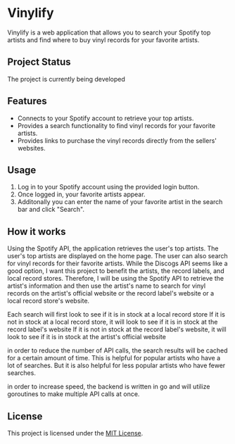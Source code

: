 # Vinylify

Vinylify is a web application that allows you to search your Spotify top artists and find where to buy vinyl records for your favorite artists.

## Project Status
The project is currently being developed

## Features

- Connects to your Spotify account to retrieve your top artists. 
- Provides a search functionality to find vinyl records for your favorite artists. 
- Provides links to purchase the vinyl records directly from the sellers' websites.


## Usage

1. Log in to your Spotify account using the provided login button. 
2. Once logged in, your favorite artists appear. 
3. Additonally you can enter the name of your favorite artist in the search bar and click "Search".


## How it works

Using the Spotify API, the application retrieves the user's top artists. The user's top artists are displayed on the home page. The user can also search for vinyl records for their favorite artists. While the Discogs API seems like a good option, I want this project to benefit the artists, the record labels, and local record stores. Therefore, I will be using the Spotify API to retrieve the artist's information and then use the artist's name to search for vinyl records on the artist's official website or the record label's website or a local record store's website.

Each search will first look to see if it is in stock at a local record store
If it is not in stock at a local record store, it will look to see if it is in stock at the record label's website
If it is not in stock at the record label's website, it will look to see if it is in stock at the artist's official website

in order to reduce the number of API calls, the search results will be cached for a certain amount of time. This is helpful for popular artists who have a lot of searches. But it is also helpful for less popular artists who have fewer searches. 

in order to increase speed, the backend is written in go and will utilize goroutines to make multiple API calls at once.

## License

This project is licensed under the [MIT License](LICENSE).